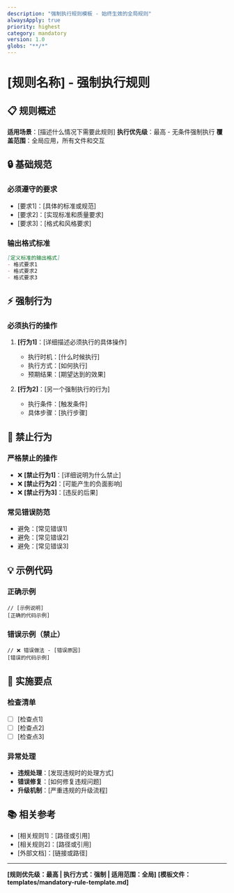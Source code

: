 ```yaml
---
description: "强制执行规则模板 - 始终生效的全局规则"
alwaysApply: true
priority: highest
category: mandatory
version: 1.0
globs: "**/*"
---
```


# [规则名称] - 强制执行规则

## 📋 规则概述
**适用场景**：[描述什么情况下需要此规则]
**执行优先级**：最高 - 无条件强制执行
**覆盖范围**：全局应用，所有文件和交互

## 🔒 基础规范
### 必须遵守的要求
- [要求1]：[具体的标准或规范]
- [要求2]：[实现标准和质量要求]
- [要求3]：[格式和风格要求]

### 输出格式标准
```markdown
[定义标准的输出格式]
- 格式要求1
- 格式要求2
- 格式要求3
```

## ⚡ 强制行为
### 必须执行的操作
1. **[行为1]**：[详细描述必须执行的具体操作]
   - 执行时机：[什么时候执行]
   - 执行方式：[如何执行]
   - 预期结果：[期望达到的效果]

2. **[行为2]**：[另一个强制执行的行为]
   - 执行条件：[触发条件]
   - 具体步骤：[执行步骤]

## 🚫 禁止行为
### 严格禁止的操作
- ❌ **[禁止行为1]**：[详细说明为什么禁止]
- ❌ **[禁止行为2]**：[可能产生的负面影响]
- ❌ **[禁止行为3]**：[违反的后果]

### 常见错误防范
- 避免：[常见错误1]
- 避免：[常见错误2]
- 避免：[常见错误3]

## 💡 示例代码
### 正确示例
```[语言]
// [示例说明]
[正确的代码示例]
```

### 错误示例（禁止）
```[语言]
// ❌ 错误做法 - [错误原因]
[错误的代码示例]
```

## 🔧 实施要点
### 检查清单
- [ ] [检查点1]
- [ ] [检查点2] 
- [ ] [检查点3]

### 异常处理
- **违规处理**：[发现违规时的处理方式]
- **错误修复**：[如何修复违规问题]
- **升级机制**：[严重违规的升级流程]

## 📚 相关参考
- [相关规则1]：[路径或引用]
- [相关规则2]：[路径或引用]
- [外部文档]：[链接或路径]

---
**[规则优先级：最高 | 执行方式：强制 | 适用范围：全局]**
**[模板文件：templates/mandatory-rule-template.md]**

